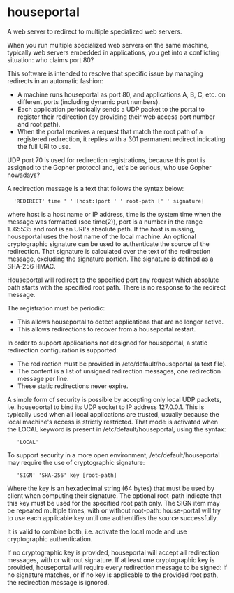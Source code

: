 # houseportal
A web server to redirect to multiple specialized web servers.

When you run multiple specialized web servers on the same machine, typically web servers embedded in applications, you get into a conflicting situation: who claims port 80?

This software is intended to resolve that specific issue by managing redirects in an automatic fashion:
* A machine runs houseportal as port 80, and applications A, B, C, etc. on different ports (including dynamic port numbers).
* Each application periodically sends a UDP packet to the portal to register their redirection (by providing their web access port number and root path).
* When the portal receives a request that match the root path of a registered redirection, it replies with a 301 permanent redirect indicating the full URI to use.

UDP port 70 is used for redirection registrations, because this port is assigned to the Gopher protocol and, let's be serious, who use Gopher nowadays?

A redirection message is a text that follows the syntax below:

      'REDIRECT' time ' ' [host:]port ' ' root-path [' ' signature]
      
where host is a host name or IP address, time is the system time when the message was formatted (see time(2)), port is a number in the range 1..65535 and root is an URI's absolute path. If the host is missing, houseportal uses the host name of the local machine. An optional cryptographic signature can be used to authenticate the source of the redirection. That signature is calculated over the text of the redirection message, excluding the signature portion. The signature is defined as a SHA-256 HMAC.

Houseportal will redirect to the specified port any request which absolute path starts with the specified root path. There is no response to the redirect message.

The registration must be periodic:
* This allows houseportal to detect applications that are no longer active.
* This allows redirections to recover from a houseportal restart.

In order to support applications not designed for houseportal, a static redirection configuration is supported:
* The redirection must be provided in /etc/default/houseportal (a text file).
* The content is a list of unsigned redirection messages, one redirection message per line.
* These static redirections never expire.

A simple form of security is possible by accepting only local UDP packets, i.e. houseportal to bind its UDP socket to IP address 127.0.0.1. This is typically used when all local applications are trusted, usually because the local machine's access is strictly restricted. That mode is activated when the LOCAL keyword is present in /etc/default/houseportal, using the syntax:

       'LOCAL'

To support security in a more open environment, /etc/default/houseportal may require the use of cryptographic signature:

       'SIGN' 'SHA-256' key [root-path]

Where the key is an hexadecimal string (64 bytes) that must be used by client when computing their signature. The optional root-path indicate that this key must be used for the specified root path only. The SIGN item may be repeated multiple times, with or without root-path: house-portal will try to use each applicable key until one authentifies the source successfully.

It is valid to combine both, i.e. activate the local mode and use cryptographic authentication.

If no cryptographic key is provided, houseportal will accept all redirection messages, with or without signature. If at least one cryptographic key is provided, houseportal will require every redirection message to be signed: if no signature matches, or if no key is applicable to the provided root path, the redirection message is ignored.
